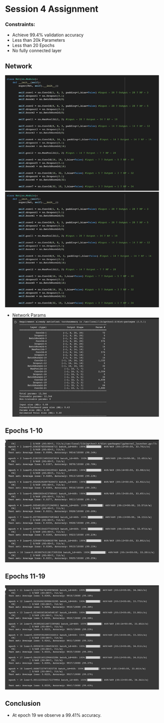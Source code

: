 # Session 4 Assignment

### Constraints:
- Achieve 99.4% validation accuracy
- Less than 20k Parameters
- Less than 20 Epochs
- No fully connected layer

## Network
![img.png](images/img.png)
![img_1.png](images/img_1.png)

- Network Params
![img_2.png](images/img_2.png)
  
## Epochs 1-10
![img_3.png](images/img_3.png)

## Epochs 11-19
![img_4.png](images/img_4.png)

## Conclusion
- At epoch 19 we observe a 99.41% accuracy.

